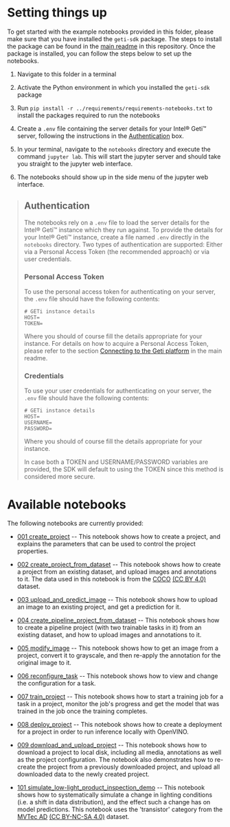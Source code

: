 # Setting things up
To get started with the example notebooks provided in this folder, please make sure
that you have installed the `geti-sdk` package. The steps to install the package
can be found in the [main readme](../README.md) in this repository. Once the package
is installed, you can follow the steps below to set up the notebooks.

1. Navigate to this folder in a terminal

2. Activate the Python environment in which you installed the `geti-sdk` package

3. Run `pip install -r ../requirements/requirements-notebooks.txt` to install the packages required to
   run the notebooks

4. Create a `.env` file containing the server details for your Intel® Geti™ server,
   following the instructions in the [Authentication](#authentication)
   box.

5. In your terminal, navigate to the `notebooks` directory and execute the command
   `jupyter lab`. This will start the jupyter server and should take you straight to
   the jupyter web interface.

6. The notebooks should show up in the side menu of the jupyter web interface.

> ## Authentication
>
> The notebooks rely on a `.env` file to load the server details for the Intel® Geti™
> instance which they run against. To provide the details for your Intel® Geti™ instance,
> create a file named `.env` directly in the `notebooks` directory. Two types of
> authentication are supported: Either via a Personal Access Token (the recommended
> approach) or via user credentials.
>
> ### Personal Access Token
> To use the personal access token for authenticating on your server, the `.env` file
> should have the following contents:
> ```shell
> # GETi instance details
> HOST=
> TOKEN=
> ```
> Where you should of course fill the details appropriate for your instance. For details
> on how to acquire a Personal Access Token, please refer to the section
> [Connecting to the Geti platform](../README.md#connecting-to-the-geti-platform) in the
> main readme.
>
> ### Credentials
> To use your user credentials for authenticating on your server, the `.env` file
> should have the following contents:
> ```shell
> # GETi instance details
> HOST=
> USERNAME=
> PASSWORD=
> ```
> Where you should of course fill the details appropriate for your instance.
>
> In case both a TOKEN and USERNAME/PASSWORD variables are provided, the SDK
> will default to using the TOKEN since this method is considered more secure.

# Available notebooks
The following notebooks are currently provided:

- [001 create_project](https://github.com/openvinotoolkit/geti_sdk/blob/main/notebooks/001_create_project.ipynb)
  -- This notebook shows how to create a project, and explains the parameters that
  can be used to control the project properties.


- [002 create_project_from_dataset](https://github.com/openvinotoolkit/geti_sdk/blob/main/notebooks/002_create_project_from_dataset.ipynb)
  -- This notebook shows how to create a project from an existing dataset, and
  upload images and annotations to it. The data used in this notebook is from the
  [COCO](https://cocodataset.org/#home) [(CC BY 4.0)](https://creativecommons.org/licenses/by/4.0/) dataset.


- [003 upload_and_predict_image](https://github.com/openvinotoolkit/geti_sdk/blob/main/notebooks/003_upload_and_predict_image.ipynb)
  -- This notebook shows how to upload an image to an existing project, and get
  a prediction for it.


- [004 create_pipeline_project_from_dataset](https://github.com/openvinotoolkit/geti_sdk/blob/main/notebooks/004_create_pipeline_project_from_dataset.ipynb)
  -- This notebook shows how to create a pipeline project (with two trainable tasks in
  it) from an existing dataset, and how to upload images and annotations to it.


- [005 modify_image](https://github.com/openvinotoolkit/geti_sdk/blob/main/notebooks/005_modify_image.ipynb)
  -- This notebook shows how to get an image from a project, convert it to grayscale, and
  then re-apply the annotation for the original image to it.


- [006 reconfigure_task](https://github.com/openvinotoolkit/geti_sdk/blob/main/notebooks/006_reconfigure_task.ipynb)
  -- This notebook shows how to view and change the configuration for a task.


- [007 train_project](https://github.com/openvinotoolkit/geti_sdk/blob/main/notebooks/007_train_project.ipynb)
  -- This notebook shows how to start a training job for a task in a project, monitor
  the job's progress and get the model that was trained in the job once the training
  completes.


- [008 deploy_project](https://github.com/openvinotoolkit/geti_sdk/blob/main/notebooks/008_deploy_project.ipynb)
  -- This notebook shows how to create a deployment for a project in order to run
  inference locally with OpenVINO.


- [009 download_and_upload_project](https://github.com/openvinotoolkit/geti_sdk/blob/main/notebooks/009_download_and_upload_project.ipynb)
  -- This notebook shows how to download a project to local disk, including all media,
  annotations as well as the project configuration. The notebook also demonstrates how
  to re-create the project from a previously downloaded project, and upload all
  downloaded data to the newly created project.

- [101 simulate_low-light_product_inspection_demo](https://github.com/openvinotoolkit/geti_sdk/blob/main/notebooks/use_cases/101_simulate_low_light_product_inspection.ipynb)
  -- This notebook shows how to systematically simulate a change
  in lighting conditions (i.e. a shift in data distribution),
  and the effect such a change has on model predictions. This notebook uses the 'transistor'
  category from the [MVTec AD](https://www.mvtec.com/company/research/datasets/mvtec-ad)
  [(CC BY-NC-SA 4.0)](https://creativecommons.org/licenses/by-nc-sa/4.0/) dataset.
